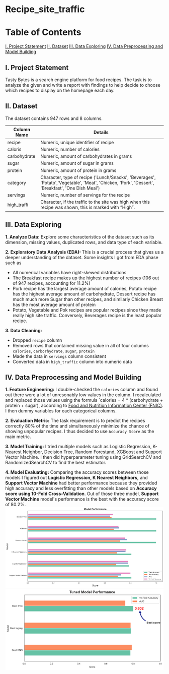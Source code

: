 # Recipe_site_traffic
# Table of Contents
[I. Project Statement](https://github.com/nhh979/Recipe_site_traffic/tree/main#i-project-statement)
[II. Dataset](https://github.com/nhh979/Recipe_site_traffic/tree/main#ii-dataset)
[III. Data Exploring](https://github.com/nhh979/Recipe_site_traffic/tree/main#iii-data-exploring)
[IV. Data Preprocessing and Model Building](https://github.com/nhh979/Recipe_site_traffic/tree/main#iv-data-preprocessing-and-model-building)

## I. Project Statement
Tasty Bytes is a search engine platform for food recipes. The task is to analyze the given and write a report with findings to help decide to choose which recipes to display on the homepage each day. 

## II. Dataset
The dataset contains 947 rows and 8 columns.

|Column Name |Details|
|---|---|
|recipe|Numeric, unique identifier of recipe|
|caloris|Numeric, number of calories|
|carbohydrate|Numeric, amount of carbohydrates in grams|
|sugar|Numeric, amount of sugar in grams|
|protein|Numeric, amount of protein in grams|
|category|Character, type of recipe ('Lunch/Snacks', 'Beverages', 'Potato','Vegetable', 'Meat', 'Chicken, 'Pork', 'Dessert', 'Breakfast', 'One Dish Meal')|
|servings|Numeric, number of servings for the recipe|
|high_traffi|Character, if the traffic to the site was high when this recipe was shown, this is marked with “High”.|

## III. Data Exploring
**1. Analyze Data:** Explore some characteristics of the dataset such as its dimension, missing values, duplicated rows, and data type of each variable. 

**2. Exploratory Data Analysis (EDA):** This is a crucial process that gives us a deeper understanding of the dataset. Some insights I got from EDA phase such as 
- All numerical variables have right-skewed distributions
- The Breakfast recipe makes up the highest number of recipes (106 out of 947 recipes, accounting for 11.2%)
- Pork recipe has the largest average amount of calories, Potato recipe has the highest average amount of carbohydrate, Dessert recipe has much much more Sugar than other recipes, and similarly Chicken Breast has the most average amount of protein
- Potato, Vegetable and Pok recipes are popular recipes since they made really high site traffic. Conversely, Beverages recipe is the least popular recipe.

**3. Data Cleaning:** 
- Dropped `recipe` column
- Removed rows that contained missing value in all of four columns `calories`, `carborhydrate`, `sugar`, `protein`
- Made the data in `servings` column consistent
- Converted data in `high_traffic` column into numeric data

## IV. Data Preprocessing and Model Building
**1. Feature Engineering:** I double-checked the `calories` column and found out there were a lot of unresonably low values in the column. I recalculated and replaced those values using the formula `calories = 4 * (carbohydrate + protein + sugar), according to [Food and Nutrition Information Center (FNIC)](https://www.nal.usda.gov/programs/fnic). I then dummy variables for each categorical columns.

**2. Evaluation Metric:** The task requirement is to predict the recipes correctly 80% of the time and simultaneously minimize the chance of showing unpopular recipes. I thus decided to use `Accuracy Score` as the main metric.

**3. Model Training:** I tried multiple models such as Logistic Regression, K-Nearest Neighbor, Decision Tree, Random  Forestand, XGBoost and Support Vector Machine. I then did hyperparameter tuning using GridSearchCV and RandomizedSearchCV to find the best estimator. 

**4. Model Evaluating:** Comparing the accuracy scores between those models I figured out **Logistic Regression, K Nearest Neighbors,** and **Support Vector Machine** had better performance because they provided high accuracy and less overfitting than other models based on **Accuracy score using 10-Fold Cross-Validation**. Out of those three model, **Support Vector Machine** model's performance is the best with the accuracy score of 80.2%.
![](https://github.com/nhh979/Recipe_site_traffic/blob/main/images/baseline.png)
![](https://github.com/nhh979/Recipe_site_traffic/blob/main/images/Tuned.png)

